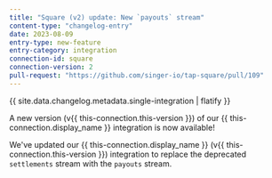 ```yaml
---
title: "Square (v2) update: New `payouts` stream"
content-type: "changelog-entry"
date: 2023-08-09
entry-type: new-feature
entry-category: integration
connection-id: square
connection-version: 2
pull-request: "https://github.com/singer-io/tap-square/pull/109"
---
```

{{ site.data.changelog.metadata.single-integration | flatify }}

A new version (v{{ this-connection.this-version }}) of our {{ this-connection.display_name }} integration is now available!

We've updated our {{ this-connection.display_name }} (v{{ this-connection.this-version }}) integration to replace the deprecated `settlements` stream with the `payouts` stream.